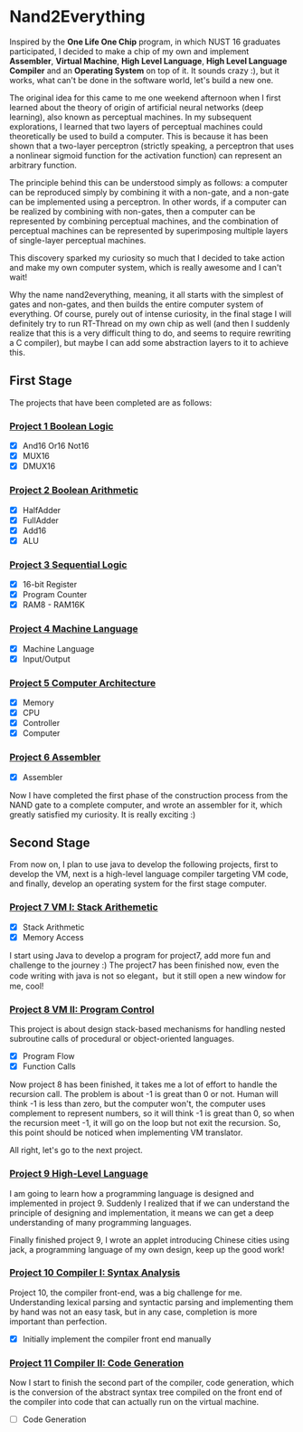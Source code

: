 # Nand2Everything

Inspired by the **One Life One Chip** program, in which NUST 16 graduates participated, I decided to make a chip of my own and implement **Assembler**, **Virtual Machine**, **High Level Language**, **High Level Language Compiler** and an **Operating System** on top of it. It sounds crazy :), but it works, what can't be done in the software world, let's build a new one.

The original idea for this came to me one weekend afternoon when I first learned about the theory of origin of artificial neural networks (deep learning), also known as perceptual machines. In my subsequent explorations, I learned that two layers of perceptual machines could theoretically be used to build a computer. This is because it has been shown that a two-layer perceptron (strictly speaking, a perceptron that uses a nonlinear sigmoid function for the activation function) can represent an arbitrary function.

The principle behind this can be understood simply as follows: a computer can be reproduced simply by combining it with a non-gate, and a non-gate can be implemented using a perceptron. In other words, if a computer can be realized by combining with non-gates, then a computer can be represented by combining perceptual machines, and the combination of perceptual machines can be represented by superimposing multiple layers of single-layer perceptual machines.

This discovery sparked my curiosity so much that I decided to take action and make my own computer system, which is really awesome and I can't wait!

Why the name nand2everything, meaning, it all starts with the simplest of gates and non-gates, and then builds the entire computer system of everything. Of course, purely out of intense curiosity, in the final stage I will definitely try to run RT-Thread on my own chip as well (and then I suddenly realize that this is a very difficult thing to do, and seems to require rewriting a C compiler), but maybe I can add some abstraction layers to it to achieve this.

## First Stage

The projects that have been completed are as follows:

### [Project 1 Boolean Logic](01)
- [x] And16 Or16 Not16
- [x] MUX16
- [x] DMUX16

### [Project 2 Boolean Arithmetic](02)
- [x] HalfAdder
- [x] FullAdder
- [x] Add16
- [x] ALU

### [Project 3 Sequential Logic](03)
- [x] 16-bit Register
- [x] Program Counter
- [x] RAM8 - RAM16K

### [Project 4 Machine Language](04)
- [x] Machine Language
- [x] Input/Output

### [Project 5 Computer Architecture](05)
- [x] Memory
- [x] CPU
- [x] Controller
- [x] Computer

### [Project 6 Assembler](06)
- [x] Assembler

Now I have completed the first phase of the construction process from the NAND gate to a complete computer, and wrote an assembler for it, which greatly satisfied my curiosity. It is really exciting :)

## Second Stage

From now on, I plan to use java to develop the following projects, first to develop the VM, next is a high-level language compiler targeting VM code, and finally, develop an operating system for the first stage computer.  

### [Project 7 VM Ⅰ: Stack Arithemetic](07)
- [x] Stack Arithmetic
- [x] Memory Access

I start using Java to develop a program for project7, add more fun and challenge to the journey :) The project7 has been finished now, even the code writing with java is not so elegant，but it still open a new window for me, cool!

### [Project 8 VM II: Program Control](08)

This project is about design stack-based mechanisms for handling nested subroutine calls of procedural or object-oriented languages.

- [x] Program Flow
- [x] Function Calls

Now project 8 has been finished, it takes me a lot of effort to handle the recursion call. The problem is about -1 is great than 0 or not. Human will think -1 is less than zero, but the computer won't, the computer uses complement to represent numbers, so it will think -1 is great than 0, so when the recursion meet -1, it will go on the loop but not exit the recursion. So, this point should be noticed when implementing VM translator.

All right, let's go to the next project.

### [Project 9 High-Level Language](09)

I am going to learn how a programming language is designed and implemented in project 9. Suddenly I realized that if we can understand the principle of designing and implementation, it means we can get a deep understanding of many programming languages.

Finally finished project 9, I wrote an applet introducing Chinese cities using jack, a programming language of my own design, keep up the good work!

### [Project 10 Compiler I: Syntax Analysis](10)

Project 10, the compiler front-end, was a big challenge for me. Understanding lexical parsing and syntactic parsing and implementing them by hand was not an easy task, but in any case, completion is more important than perfection.

- [x] Initially implement the compiler front end manually

### [Project 11 Compiler II: Code Generation](11)

Now I start to finish the second part of the compiler, code generation, which is the conversion of the abstract syntax tree compiled on the front end of the compiler into code that can actually run on the virtual machine.

- [ ] Code Generation

